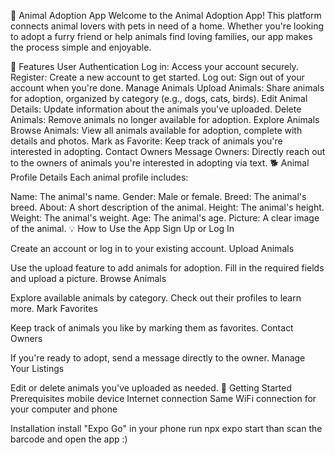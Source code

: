 🐾 Animal Adoption App
Welcome to the Animal Adoption App! This platform connects animal lovers with pets in need of a home. Whether you're looking to adopt a furry friend or help animals find loving families, our app makes the process simple and enjoyable.

📱 Features
User Authentication
Log in: Access your account securely.
Register: Create a new account to get started.
Log out: Sign out of your account when you're done.
Manage Animals
Upload Animals: Share animals for adoption, organized by category (e.g., dogs, cats, birds).
Edit Animal Details: Update information about the animals you've uploaded.
Delete Animals: Remove animals no longer available for adoption.
Explore Animals
Browse Animals: View all animals available for adoption, complete with details and photos.
Mark as Favorite: Keep track of animals you're interested in adopting.
Contact Owners
Message Owners: Directly reach out to the owners of animals you're interested in adopting via text.
🐕 Animal Profile Details
Each animal profile includes:

Name: The animal's name.
Gender: Male or female.
Breed: The animal's breed.
About: A short description of the animal.
Height: The animal's height.
Weight: The animal's weight.
Age: The animal's age.
Picture: A clear image of the animal.
💡 How to Use the App
Sign Up or Log In

Create an account or log in to your existing account.
Upload Animals

Use the upload feature to add animals for adoption. Fill in the required fields and upload a picture.
Browse Animals

Explore available animals by category. Check out their profiles to learn more.
Mark Favorites

Keep track of animals you like by marking them as favorites.
Contact Owners

If you're ready to adopt, send a message directly to the owner.
Manage Your Listings

Edit or delete animals you've uploaded as needed.
🚀 Getting Started
Prerequisites
mobile device
Internet connection 
Same WiFi connection for your computer and phone

Installation
install "Expo Go" in your phone
run npx expo start 
than scan the barcode and open the app :)
